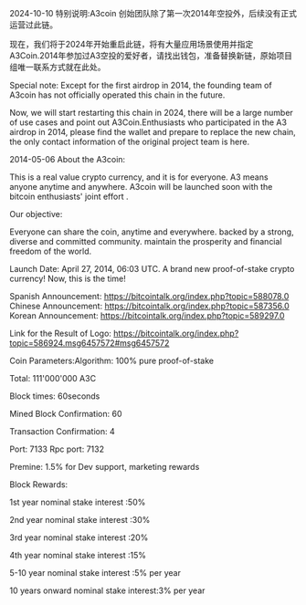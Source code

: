 2024-10-10
特别说明:A3coin 创始团队除了第一次2014年空投外，后续没有正式运营过此链。

现在，我们将于2024年开始重启此链，将有大量应用场景使用并指定A3Coin.2014年参加过A3空投的爱好者，请找出钱包，准备替换新链，原始项目组唯一联系方式就在此处。


Special note: Except for the first airdrop in 2014, the founding team of A3coin has not officially operated this chain in the future.

Now, we will start restarting this chain in 2024, there will be a large number of use cases and point out A3Coin.Enthusiasts who participated in the A3 airdrop in 2014, please find the wallet and prepare to replace the new chain, the only contact information of the original project team is here.


2014-05-06
About the A3coin:

This is a real value crypto currency, and it is for everyone.
A3 means anyone anytime and anywhere. A3coin will be launched soon with the bitcoin enthusiasts' joint effort .

Our objective:

Everyone can share the coin, anytime and everywhere.
backed by a strong, diverse and committed community.
maintain the prosperity and financial freedom of the world.

Launch Date: April 27, 2014, 06:03 UTC.
A brand new proof-of-stake crypto currency!
Now, this is the time!

Spanish Announcement: https://bitcointalk.org/index.php?topic=588078.0
Chinese Announcement: https://bitcointalk.org/index.php?topic=587356.0
Korean Announcement: https://bitcointalk.org/index.php?topic=589297.0

Link for the Result of Logo: https://bitcointalk.org/index.php?topic=586924.msg6457572#msg6457572

Coin Parameters:Algorithm: 100% pure proof-of-stake

Total: 111'000'000 A3C

Block times: 60seconds

Mined Block Confirmation: 60

Transaction Confirmation: 4

Port: 7133 Rpc port: 7132

Premine: 1.5% for Dev support, marketing rewards

Block Rewards: 

1st year nominal stake interest :50%

2nd year nominal stake interest :30%

3rd year nominal stake interest :20%

4th year nominal stake interest :15%

5-10 year nominal stake interest :5% per year

10 years onward nominal stake interest:3% per year

     

     
     
